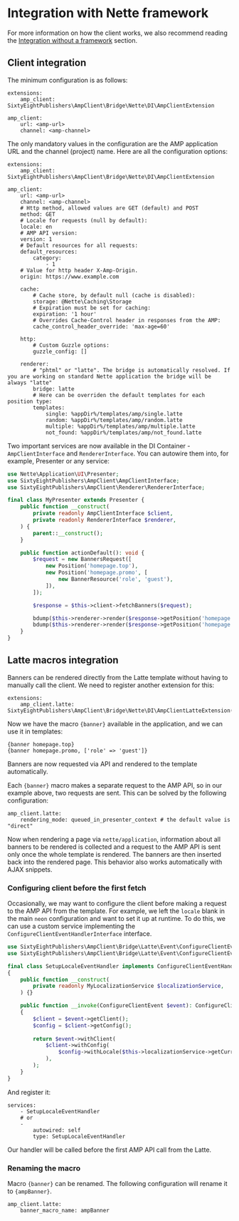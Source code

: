 # Integration with Nette framework

For more information on how the client works, we also recommend reading the [Integration without a framework](./integration-without-framework.md) section.

## Client integration

The minimum configuration is as follows:

```neon
extensions:
    amp_client: SixtyEightPublishers\AmpClient\Bridge\Nette\DI\AmpClientExtension

amp_client:
    url: <amp-url>
    channel: <amp-channel>
```

The only mandatory values in the configuration are the AMP application URL and the channel (project) name.
Here are all the configuration options:

```neon
extensions:
    amp_client: SixtyEightPublishers\AmpClient\Bridge\Nette\DI\AmpClientExtension

amp_client:
    url: <amp-url>
    channel: <amp-channel>
    # Http method, allowed values are GET (default) and POST
    method: GET 
    # Locale for requests (null by default):
    locale: en
    # AMP API version:
    version: 1
    # Default resources for all requests:
    default_resources:
        category:
            - 1
    # Value for http header X-Amp-Origin.
    origin: https://www.example.com

    cache:
        # Cache store, by default null (cache is disabled):
        storage: @Nette\Caching\Storage
        # Expiration must be set for caching:
        expiration: '1 hour'
        # Overrides Cache-Control header in responses from the AMP:
        cache_control_header_override: 'max-age=60'

    http:
        # Custom Guzzle options:
        guzzle_config: []

    renderer:
        # "phtml" or "latte". The bridge is automatically resolved. If you are working on standard Nette application the bridge will be always "latte"
        bridge: latte
        # Here can be overriden the default templates for each position type:
        templates:
            single: %appDir%/templates/amp/single.latte
            random: %appDir%/templates/amp/random.latte
            multiple: %appDir%/templates/amp/multiple.latte
            not_found: %appDir%/templates/amp/not_found.latte
```

Two important services are now available in the DI Container - `AmpClientInterface` and `RendererInterface`.
You can autowire them into, for example, Presenter or any service:

```php
use Nette\Application\UI\Presenter;
use SixtyEightPublishers\AmpClient\AmpClientInterface;
use SixtyEightPublishers\AmpClient\Renderer\RendererInterface;

final class MyPresenter extends Presenter {
    public function __construct(
        private readonly AmpClientInterface $client,
        private readonly RendererInterface $renderer,
    ) {
        parent::__construct();
    }

    public function actionDefault(): void {
        $request = new BannersRequest([
            new Position('homepage.top'),
            new Position('homepage.promo', [
                new BannerResource('role', 'guest'),
            ]),
        ]);

        $response = $this->client->fetchBanners($request);

        bdump($this->renderer->render($response->getPosition('homepage.top')));
        bdump($this->renderer->render($response->getPosition('homepage.promo')));
    }
}
```

## Latte macros integration

Banners can be rendered directly from the Latte template without having to manually call the client. We need to register another extension for this:

```neon
extensions:
    amp_client.latte: SixtyEightPublishers\AmpClient\Bridge\Nette\DI\AmpClientLatteExtension(%debugMode%)
```

Now we have the macro `{banner}` available in the application, and we can use it in templates:

```latte
{banner homepage.top}
{banner homepage.promo, ['role' => 'guest']}
```

Banners are now requested via API and rendered to the template automatically.

Each `{banner}` macro makes a separate request to the AMP API, so in our example above, two requests are sent.
This can be solved by the following configuration:

```neon
amp_client.latte:
    rendering_mode: queued_in_presenter_context # the default value is "direct"
```

Now when rendering a page via `nette/application`, information about all banners to be rendered is collected and a request to the AMP API is sent only once the whole template is rendered.
The banners are then inserted back into the rendered page. This behavior also works automatically with AJAX snippets.

### Configuring client before the first fetch

Occasionally, we may want to configure the client before making a request to the AMP API from the template.
For example, we left the `locale` blank in the main `neon` configuration and want to set it up at runtime.
To do this, we can use a custom service implementing the `ConfigureClientEventHandlerInterface` interface.

```php
use SixtyEightPublishers\AmpClient\Bridge\Latte\Event\ConfigureClientEvent;
use SixtyEightPublishers\AmpClient\Bridge\Latte\Event\ConfigureClientEventHandlerInterface;

final class SetupLocaleEventHandler implements ConfigureClientEventHandlerInterface
{
    public function __construct(
        private readonly MyLocalizationService $localizationService,
    ) {}

    public function __invoke(ConfigureClientEvent $event): ConfigureClientEvent
    {
        $client = $event->getClient();
        $config = $client->getConfig();
        
        return $event->withClient(
            $client->withConfig(
                $config->withLocale($this->localizationService->getCurrentLocale()),
            ),
        ); 
    }
}
```

And register it:

```neon
services:
    - SetupLocaleEventHandler
    # or
    -
        autowired: self
        type: SetupLocaleEventHandler
```

Our handler will be called before the first AMP API call from the Latte.

### Renaming the macro

Macro `{banner}` can be renamed. The following configuration will rename it to `{ampBanner}`.

```neon
amp_client.latte:
    banner_macro_name: ampBanner
```
